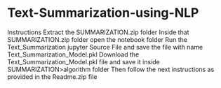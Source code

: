 # Text-Summarization-using-NLP

Instructions
Extract the SUMMARIZATION.zip folder
Inside that SUMMARIZATION.zip folder open the notebook folder
Run the Text_Summarization jupyter Source File and save the file with name Text_Summarization_Model.pkl
Download the Text_Summarization_Model.pkl file and save it inside SUMMARIZATION>algorithm folder
Then follow the next instructions as provided in the Readme.zip file

